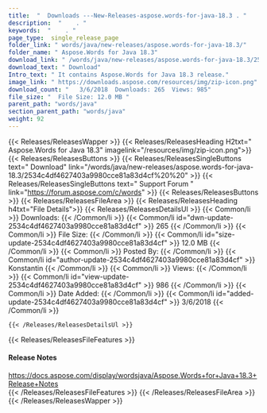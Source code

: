 ```yaml
---
title:  "  Downloads ---New-Releases-aspose.words-for-java-18.3 . " 
description:  "    . " 
keywords:  "    . " 
page_type:  single_release_page
folder_link: " words/java/new-releases/aspose.words-for-java-18.3/"
folder_name: " Aspose.Words for Java 18.3"
download_link: " /words/java/new-releases/aspose.words-for-java-18.3/2534c4df4627403a9980cce81a83d4cf"
download_text: " Download"
Intro_text: " It contains Aspose.Words for Java 18.3 release."
image_link: " https://downloads.aspose.com/resources/img/zip-icon.png"
download_count: "   3/6/2018  Downloads: 265  Views: 985"
file_size: "  File Size: 12.0 MB "
parent_path: "words/java"
section_parent_path: "words/java"
weight: 92 
---
```


{{< Releases/ReleasesWapper >}}
  {{< Releases/ReleasesHeading H2txt=" Aspose.Words for Java 18.3" imagelink="/resources/img/zip-icon.png">}}
  {{< Releases/ReleasesButtons >}}
    {{< Releases/ReleasesSingleButtons text=" Download" link="/words/java/new-releases/aspose.words-for-java-18.3/2534c4df4627403a9980cce81a83d4cf%20%20" >}}
    {{< Releases/ReleasesSingleButtons text=" Support Forum " link="https://forum.aspose.com/c/words" >}}
  {{< Releases/ReleasesButtons >}}
  {{< Releases/ReleasesFileArea >}}
    {{< Releases/ReleasesHeading h4txt="File Details">}}
    {{< Releases/ReleasesDetailsUl >}}
            {{< Common/li  >}} Downloads: {{< /Common/li >}} 
      {{< Common/li id="dwn-update-2534c4df4627403a9980cce81a83d4cf" >}} 265 {{< /Common/li >}} 
      {{< Common/li  >}} File Size: {{< /Common/li >}} 
      {{< Common/li id="size-update-2534c4df4627403a9980cce81a83d4cf" >}} 12.0 MB {{< /Common/li >}} 
      {{< Common/li  >}} Posted By: {{< /Common/li >}} 
      {{< Common/li id="author-update-2534c4df4627403a9980cce81a83d4cf" >}} Konstantin {{< /Common/li >}} 
      {{< Common/li  >}} Views: {{< /Common/li >}} 
      {{< Common/li id="view-update-2534c4df4627403a9980cce81a83d4cf" >}} 986 {{< /Common/li >}} 
      {{< Common/li  >}} Date Added: {{< /Common/li >}} 
      {{< Common/li id="added-update-2534c4df4627403a9980cce81a83d4cf" >}} 3/6/2018 {{< /Common/li >}} 

    {{< /Releases/ReleasesDetailsUl >}}

  {{< Releases/ReleasesFileFeatures >}}
      <h4>Release Notes</h4><div><a href="https://docs.aspose.com/display/wordsjava/Aspose.Words+for+Java+18.3+Release+Notes">https://docs.aspose.com/display/wordsjava/Aspose.Words+for+Java+18.3+Release+Notes</a></div>
  {{< /Releases/ReleasesFileFeatures >}}
 {{< /Releases/ReleasesFileArea >}}
{{< /Releases/ReleasesWapper >}}


